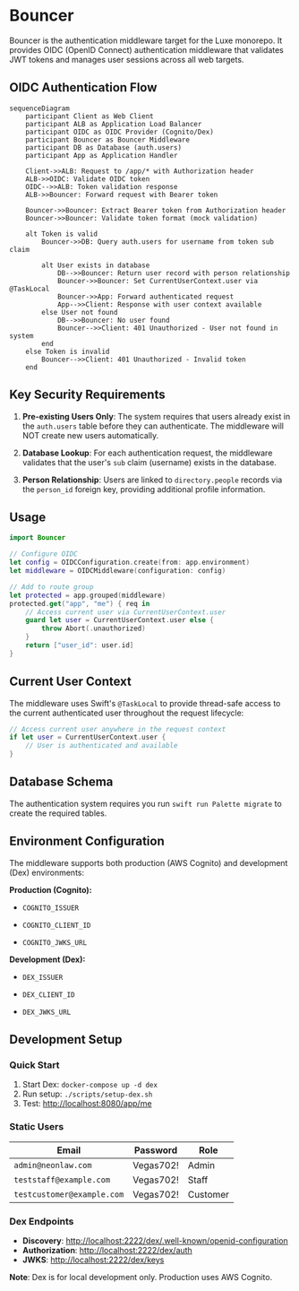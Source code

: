 # Bouncer

Bouncer is the authentication middleware target for the Luxe monorepo. It provides
OIDC (OpenID Connect) authentication
middleware that validates JWT tokens and manages user sessions across all web
targets.

## OIDC Authentication Flow

```mermaid
sequenceDiagram
    participant Client as Web Client
    participant ALB as Application Load Balancer
    participant OIDC as OIDC Provider (Cognito/Dex)
    participant Bouncer as Bouncer Middleware
    participant DB as Database (auth.users)
    participant App as Application Handler

    Client->>ALB: Request to /app/* with Authorization header
    ALB->>OIDC: Validate OIDC token
    OIDC-->>ALB: Token validation response
    ALB->>Bouncer: Forward request with Bearer token

    Bouncer->>Bouncer: Extract Bearer token from Authorization header
    Bouncer->>Bouncer: Validate token format (mock validation)

    alt Token is valid
        Bouncer->>DB: Query auth.users for username from token sub claim

        alt User exists in database
            DB-->>Bouncer: Return user record with person relationship
            Bouncer->>Bouncer: Set CurrentUserContext.user via @TaskLocal
            Bouncer->>App: Forward authenticated request
            App-->>Client: Response with user context available
        else User not found
            DB-->>Bouncer: No user found
            Bouncer-->>Client: 401 Unauthorized - User not found in system
        end
    else Token is invalid
        Bouncer-->>Client: 401 Unauthorized - Invalid token
    end
```

## Key Security Requirements

1. **Pre-existing Users Only**: The system requires that users already exist in the
   `auth.users` table before they can
   authenticate. The middleware will NOT create new users automatically.

2. **Database Lookup**: For each authentication request, the middleware validates
   that the user's `sub` claim
   (username) exists in the database.

3. **Person Relationship**: Users are linked to `directory.people` records via the
   `person_id` foreign key, providing
   additional profile information.

## Usage

```swift
import Bouncer

// Configure OIDC
let config = OIDCConfiguration.create(from: app.environment)
let middleware = OIDCMiddleware(configuration: config)

// Add to route group
let protected = app.grouped(middleware)
protected.get("app", "me") { req in
    // Access current user via CurrentUserContext.user
    guard let user = CurrentUserContext.user else {
        throw Abort(.unauthorized)
    }
    return ["user_id": user.id]
}
```

## Current User Context

The middleware uses Swift's `@TaskLocal` to provide thread-safe access to the
current authenticated user throughout
the request lifecycle:

```swift
// Access current user anywhere in the request context
if let user = CurrentUserContext.user {
    // User is authenticated and available
}
```

## Database Schema

The authentication system requires you run `swift run Palette migrate` to create
the required tables.

## Environment Configuration

The middleware supports both production (AWS Cognito) and development (Dex)
environments:

**Production (Cognito):**

- `COGNITO_ISSUER`

- `COGNITO_CLIENT_ID`

- `COGNITO_JWKS_URL`

**Development (Dex):**

- `DEX_ISSUER`

- `DEX_CLIENT_ID`

- `DEX_JWKS_URL`

## Development Setup

### Quick Start

1. Start Dex: `docker-compose up -d dex`
2. Run setup: `./scripts/setup-dex.sh`
3. Test: <http://localhost:8080/app/me>

### Static Users

| Email | Password | Role |
|-------|----------|------|
| `admin@neonlaw.com` | Vegas702! | Admin |
| `teststaff@example.com` | Vegas702! | Staff |
| `testcustomer@example.com` | Vegas702! | Customer |

### Dex Endpoints

- **Discovery**: <http://localhost:2222/dex/.well-known/openid-configuration>
- **Authorization**: <http://localhost:2222/dex/auth>
- **JWKS**: <http://localhost:2222/dex/keys>

**Note**: Dex is for local development only. Production uses AWS Cognito.
